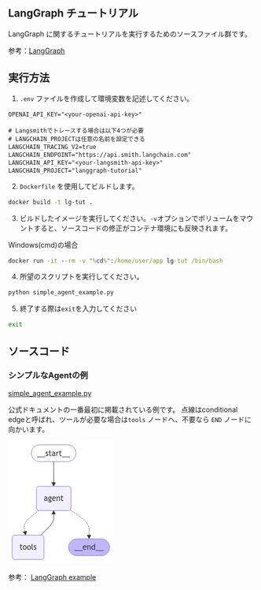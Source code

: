 ## LangGraph チュートリアル

LangGraph に関するチュートリアルを実行するためのソースファイル群です。

参考：[LangGraph](https://langchain-ai.github.io/langgraph/)

## 実行方法

1. `.env` ファイルを作成して環境変数を記述してください。

```
OPENAI_API_KEY="<your-openai-api-key>"

# Langsmithでトレースする場合は以下4つが必要
# LANGCHAIN_PROJECTは任意の名前を設定できる
LANGCHAIN_TRACING_V2=true
LANGCHAIN_ENDPOINT="https://api.smith.langchain.com"
LANGCHAIN_API_KEY="<your-langsmith-api-key>"
LANGCHAIN_PROJECT="langgraph-tutorial"
```

2. `Dockerfile` を使用してビルドします。

```bash
docker build -t lg-tut .
```

3. ビルドしたイメージを実行してください。`-v`オプションでボリュームをマウントすると、ソースコードの修正がコンテナ環境にも反映されます。

Windows(cmd)の場合
```cmd
docker run -it --rm -v "%cd%":/home/user/app lg-tut /bin/bash
```

4. 所望のスクリプトを実行してください。

```bash
python simple_agent_example.py
```

5. 終了する際は`exit`を入力してください

```bash
exit
```

## ソースコード

### シンプルなAgentの例
[simple_agent_example.py](simple_agent_example.py)

公式ドキュメントの一番最初に掲載されている例です。
点線はconditional edgeと呼ばれ、ツールが必要な場合は`tools` ノードへ、不要なら `END` ノードに向かいます。

![graph diagram of simple agent](img/graph_image.png)

参考：
[LangGraph example](https://langchain-ai.github.io/langgraph/#example)
